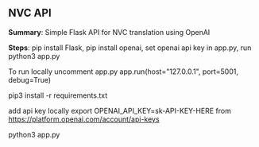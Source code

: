 ## NVC API

**Summary**: Simple Flask API for NVC translation using OpenAI

**Steps**: pip install Flask, pip install openai, set openai api key in app.py, run python3 app.py

To run locally
uncomment app.py
app.run(host="127.0.0.1", port=5001, debug=True)


pip3 install -r requirements.txt

add api key locally
export OPENAI_API_KEY=sk-API-KEY-HERE
from https://platform.openai.com/account/api-keys


python3 app.py
